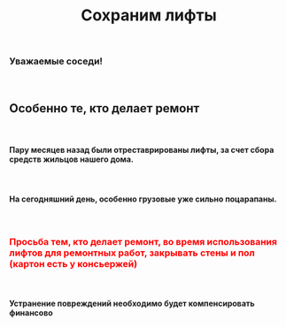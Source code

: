 ﻿---
layout: post
published: true
title: Сохраним лифты
---

### Уважаемые соседи!
<br>

## Особенно те, кто делает ремонт
<br>

#### Пару месяцев назад были отреставрированы лифты, за счет сбора средств жильцов нашего дома.
<br>

#### На сегодняшний день, особенно грузовые уже сильно поцарапаны.
<br>

<h3 style="color: red">Просьба тем, кто делает ремонт, во время использования лифтов для ремонтных работ, закрывать стены и пол (картон есть у консьержей)</h3>
<br>

#### Устранение повреждений необходимо будет компенсировать финансово



